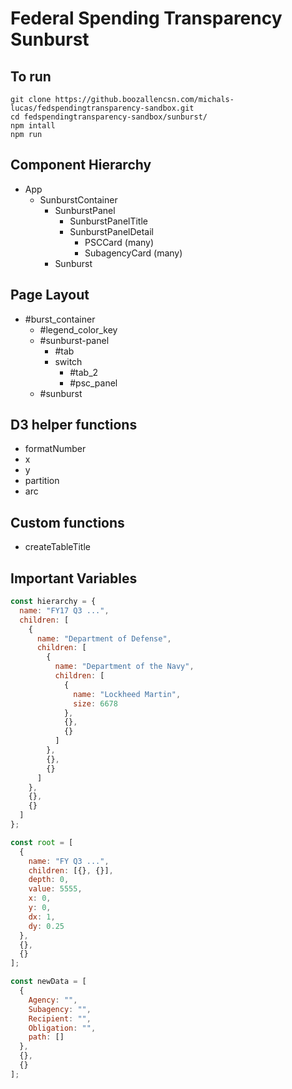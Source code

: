 # Federal Spending Transparency Sunburst

## To run

```shell
git clone https://github.boozallencsn.com/michals-lucas/fedspendingtransparency-sandbox.git
cd fedspendingtransparency-sandbox/sunburst/
npm intall
npm run
```

## Component Hierarchy

* App
  * SunburstContainer
    * SunburstPanel
      * SunburstPanelTitle
      * SunburstPanelDetail
        * PSCCard (many)
        * SubagencyCard (many)
    * Sunburst

## Page Layout

* #burst_container
  * #legend_color_key
  * #sunburst-panel
    * #tab
    * switch
      * #tab_2
      * #psc_panel
  * #sunburst

## D3 helper functions

* formatNumber
* x
* y
* partition
* arc

## Custom functions

* createTableTitle

## Important Variables

```javascript
const hierarchy = {
  name: "FY17 Q3 ...",
  children: [
    {
      name: "Department of Defense",
      children: [
        {
          name: "Department of the Navy",
          children: [
            {
              name: "Lockheed Martin",
              size: 6678
            },
            {},
            {}
          ]
        },
        {},
        {}
      ]
    },
    {},
    {}
  ]
};

const root = [
  {
    name: "FY Q3 ...",
    children: [{}, {}],
    depth: 0,
    value: 5555,
    x: 0,
    y: 0,
    dx: 1,
    dy: 0.25
  },
  {},
  {}
];

const newData = [
  {
    Agency: "",
    Subagency: "",
    Recipient: "",
    Obligation: "",
    path: []
  },
  {},
  {}
];
```
